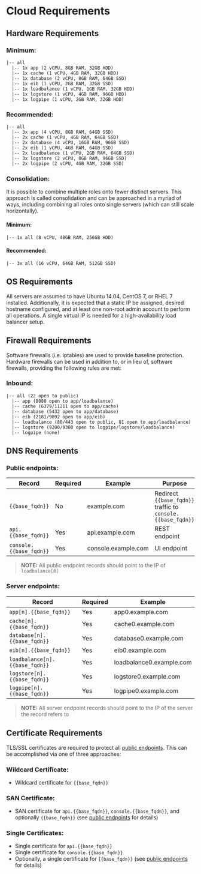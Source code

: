 # Cloud Requirements

## Hardware Requirements

### Minimum:
```
|-- all
  |-- 1x app (2 vCPU, 8GB RAM, 32GB HDD)
  |-- 1x cache (1 vCPU, 4GB RAM, 32GB HDD)
  |-- 1x database (2 vCPU, 8GB RAM, 64GB SSD)
  |-- 1x eib (1 vCPU, 2GB RAM, 32GB SSD)
  |-- 1x loadbalance (1 vCPU, 1GB RAM, 32GB HDD)
  |-- 1x logstore (1 vCPU, 4GB RAM, 96GB HDD)
  |-- 1x logpipe (1 vCPU, 2GB RAM, 32GB HDD)
```

### Recommended:
```
|-- all
  |-- 3x app (4 vCPU, 8GB RAM, 64GB SSD)
  |-- 2x cache (1 vCPU, 4GB RAM, 64GB SSD)
  |-- 2x database (4 vCPU, 16GB RAM, 96GB SSD)
  |-- 2x eib (1 vCPU, 4GB RAM, 64GB SSD)
  |-- 2x loadbalance (1 vCPU, 2GB RAM, 64GB SSD)
  |-- 3x logstore (2 vCPU, 8GB RAM, 96GB SSD)
  |-- 2x logpipe (2 vCPU, 4GB RAM, 32GB SSD)
```

### Consolidation:
It is possible to combine multiple roles onto fewer distinct servers. This approach is called
consolidation and can be approached in a myriad of ways, including combining all roles onto
single servers (which can still scale horizontally).

#### Minimum:
```
|-- 1x all (8 vCPU, 48GB RAM, 256GB HDD)
```

#### Recommended:
```
|-- 3x all (16 vCPU, 64GB RAM, 512GB SSD)
```

## OS Requirements
All servers are assumed to have Ubuntu 14.04, CentOS 7, or RHEL 7 installed. Additionally, it is
expected that a static IP be assigned, desired hostname configured, and at least one non-root admin
account to perform all operations. A single virtual IP is needed for a high-availability load
balancer setup.

## Firewall Requirements
Software firewalls (i.e. iptables) are used to provide baseline protection. Hardware firewalls
can be used in addition to, or in lieu of, software firewalls, providing the following rules
are met:

### Inbound:
```
|-- all (22 open to public)
  |-- app (8080 open to app/loadbalance)
  |-- cache (6379/11211 open to app/cache)
  |-- database (5432 open to app/database)
  |-- eib (2181/9092 open to app/eib)
  |-- loadbalance (80/443 open to public, 81 open to app/loadbalance)
  |-- logstore (9200/9300 open to logpipe/logstore/loadbalance)
  |-- logpipe (none)
```

## DNS Requirements

### Public endpoints:
| Record                  | Required | Example             | Purpose
| ----------------------- | -------- | ------------------- | -------
| `{{base_fqdn}}`         | No       | example.com         | Redirect `{{base_fqdn}}` traffic to `console.{{base_fqdn}}`
| `api.{{base_fqdn}}`     | Yes      | api.example.com     | REST endpoint
| `console.{{base_fqdn}}` | Yes      | console.example.com | UI endpoint

> __NOTE:__ All public endpoint records should point to the IP of `loadbalance[0]`

### Server endpoints:
| Record                         | Required | Example
| ------------------------------ | -------- | ------------------------
| `app[n].{{base_fqdn}}`         | Yes      | app0.example.com
| `cache[n].{{base_fqdn}}`       | Yes      | cache0.example.com
| `database[n].{{base_fqdn}}`    | Yes      | database0.example.com
| `eib[n].{{base_fqdn}}`         | Yes      | eib0.example.com
| `loadbalance[n].{{base_fqdn}}` | Yes      | loadbalance0.example.com
| `logstore[n].{{base_fqdn}}`    | Yes      | logstore0.example.com
| `logpipe[n].{{base_fqdn}}`     | Yes      | logpipe0.example.com

> __NOTE:__ All server endpoint records should point to the IP of the server the record refers to

## Certificate Requirements
TLS/SSL certificates are required to protect all [public endpoints](#public-endpoints). This can be
accomplished via one of three approaches:

### Wildcard Certificate:
* Wildcard certificate for `{{base_fqdn}}`

### SAN Certificate:
* SAN certificate for `api.{{base_fqdn}}`, `console.{{base_fqdn}}`, and optionally `{{base_fqdn}}`
(see [public endpoints](#public-endpoints) for details)

### Single Certificates:
* Single certificate for `api.{{base_fqdn}}`
* Single certificate for `console.{{base_fqdn}}`
* Optionally, a single certificate for `{{base_fqdn}}` (see [public endpoints](#public-endpoints)
for details)
